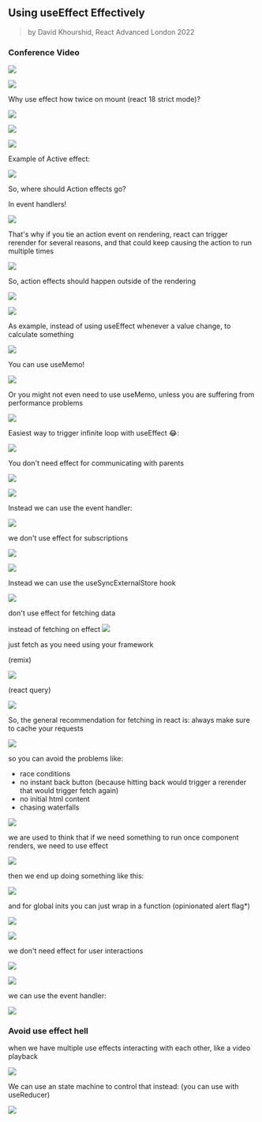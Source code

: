 ## Using useEffect Effectively

> by David Khourshid, React Advanced London 2022

### Conference Video

[![](https://img.youtube.com/vi/eFGeStq8dZo/0.jpg)](https://youtu.be/eFGeStq8dZo)

![](img/README-20221118115259.png)

Why use effect how twice on mount (react 18 strict mode)?

![](img/README-20221118115339.png)

![](img/README-20221118122357.png)

![](img/README-20221118122441.png)

Example of Active effect:

![](img/README-20221118122456.png)

So, where should Action effects go?

In event handlers!

![](img/README-20221118122617.png)

That's why if you tie an action event on rendering, react can trigger rerender for several reasons, and that
could keep causing the action to run multiple times

![](img/README-20221118122644.png)

So, action effects should happen outside of the rendering

![](img/README-20221118122752.png)

![](img/README-20221118123255.png)

As example, instead of using useEffect whenever a value change, to calculate something

![](img/README-20221118123305.png)

You can use useMemo!

![](img/README-20221118123314.png)

Or you might not even need to use useMemo, unless you are suffering from performance problems

![](img/README-20221118123405.png)

Easiest way to trigger infinite loop with useEffect 😂:

![](img/README-20221118123519.png)

You don't need effect for communicating with parents

![](img/README-20221118123544.png)

![](img/README-20221118123651.png)

Instead we can use the event handler:

![](img/README-20221118123715.png)

we don't use effect for subscriptions

![](img/README-20221118124101.png)

![](img/README-20221118124112.png)

Instead we can use the useSyncExternalStore hook

![](img/README-20221118124149.png)

don't use effect for fetching data

instead of fetching on effect ![](img/README-20221118125146.png)

just fetch as you need using your framework

(remix)

![](img/README-20221118125207.png)

(react query)

![](img/README-20221118125232.png)

So, the general recommendation for fetching in react is: always make sure to cache your requests

![](img/README-20221118125719.png)

so you can avoid the problems like:

- race conditions
- no instant back button (because hitting back would trigger a rerender that would trigger fetch again)
- no initial html content
- chasing waterfalls

![](img/README-20221118130008.png)

we are used to think that if we need something to run once component renders, we need to use effect

![](img/README-20221118130018.png)

then we end up doing something like this:

![](img/README-20221118130106.png)

and for global inits you can just wrap in a function (opinionated alert flag\*)

![](img/README-20221118130301.png)

![](img/README-20221118130158.png)

we don't need effect for user interactions

![](img/README-20221118130357.png)

![](img/README-20221118130406.png)

we can use the event handler:

![](img/README-20221118130457.png)

### Avoid use effect hell

when we have multiple use effects interacting with each other, like a video playback

![](img/README-20221118130704.png)

We can use an state machine to control that instead: (you can use with useReducer)

![](img/README-20221118130612.png)
